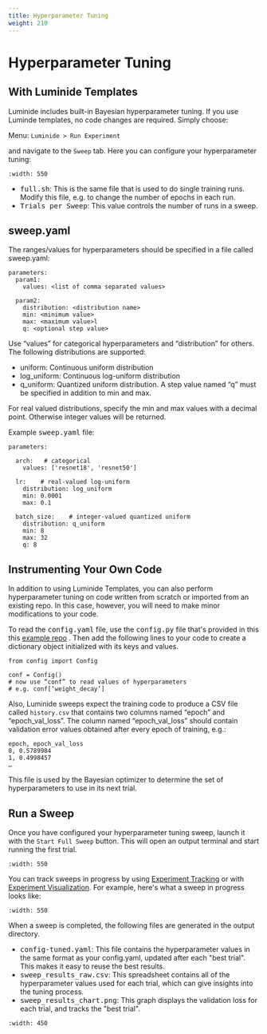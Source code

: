 ```yaml
---
title: Hyperparameter Tuning
weight: 210
---
```


# Hyperparameter Tuning

## With Luminide Templates

Luminide includes built-in Bayesian hyperparameter tuning.  If you use Luminde templates, no code changes are required.  Simply choose:

Menu: `Luminide > Run Experiment`

and navigate to the `Sweep` tab.  Here you can configure your hyperparameter tuning:

```{image} ../images/feb-hyperparameter-sweep.png
:width: 550
```

- <kbd>full.sh</kbd>: This is the same file that is used to do single training runs.  Modify this file, e.g. to change the number of epochs in each run.
- <kbd>Trials per Sweep</kbd>: This value controls the number of runs in a sweep.

## sweep.yaml

The ranges/values for hyperparameters should be specified in a file called sweep.yaml:

```
parameters:
  param1:
    values: <list of comma separated values>

  param2:
    distribution: <distribution name>
    min: <minimum value>
    max: <maximum value>l
    q: <optional step value>
```

Use “values” for categorical hyperparameters and “distribution” for others. The following distributions are supported:
- uniform: Continuous uniform distribution
- log_uniform: Continuous log-uniform distribution 
- q_uniform: Quantized uniform distribution. A step value named “q” must be specified in addition to min and max.

For real valued distributions, specify the min and max values with a decimal point. Otherwise integer values will be returned.

Example <kbd>sweep.yaml</kbd> file:

```
parameters:

  arch:   # categorical
    values: ['resnet18', 'resnet50']

  lr:    # real-valued log-uniform
    distribution: log_uniform
    min: 0.0001
    max: 0.1

  batch_size:    # integer-valued quantized uniform
    distribution: q_uniform
    min: 8
    max: 32
    q: 8
```

## Instrumenting Your Own Code

In addition to using Luminide Templates, you can also perform hyperparameter tuning on code written from scratch or imported from an existing repo.  In this case, however, you will need to make minor modifications to your code.

To read the <kbd>config.yaml</kbd> file, use the <kbd>config.py</kbd> file that's provided in this
this [example repo](https://github.com/luminide/example-generic) . Then add the following lines to your code to create a dictionary object initialized with its keys and values.

```
from config import Config

conf = Config()
# now use “conf” to read values of hyperparameters
# e.g. conf[‘weight_decay’]
```

Also, Luminide sweeps expect the training code to produce a CSV file called `history.csv` that contains two columns named “epoch” and “epoch_val_loss”. The column named “epoch_val_loss” should contain validation error values obtained after every epoch of training, e.g.:

```
epoch, epoch_val_loss
0, 0.5789984
1, 0.4998457
…
```

This file is used by the Bayesian optimizer to determine the set of hyperparameters to use in its next trial.

## Run a Sweep

Once you have configured your hyperparameter tuning sweep, launch it with the `Start Full Sweep` button.  This will open an output terminal and start running the first trial.

```{image} ../images/feb-hyperparameter-output.png
:width: 550
```

You can track sweeps in progress by using [Experiment Tracking](tracking-visualization) or with [Experiment Visualization](experiment-visualization).  For example, here's what a sweep in progress looks like:

```{image} ../images/feb-hyperparameter-visualization.png
:width: 550
```

When a sweep is completed, the following files are generated in the output directory.

- <kbd>config-tuned.yaml</kbd>: This file contains the hyperparameter values in the same format as your config.yaml, updated after each "best trial".  This makes it easy to reuse the best results.
- <kbd>sweep_results_raw.csv</kbd>: This spreadsheet contains all of the hyperparameter values used for each trial, which can give insights into the tuning process.
- <kbd>sweep_results_chart.png</kbd>: This graph displays the validation loss for each trial, and tracks the "best trial".

```{image} ../images/feb-full-sweep-graph.png
:width: 450
```
